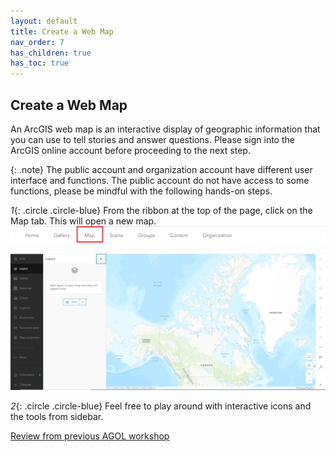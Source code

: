 ```yaml
---
layout: default
title: Create a Web Map
nav_order: 7
has_children: true
has_toc: true
---
```

## Create a Web Map

An ArcGIS web map is an interactive display of geographic information that you can use to tell stories and answer questions. Please sign into the ArcGIS online account before proceeding to the next step.


{: .note}
The public account and organization account have different user interface and functions. The public account do not have access to some functions, please be mindful with the following hands-on steps.

*1*{: .circle .circle-blue} From the ribbon at the top of the page, click on the Map tab. This will open a new map.
![click_on_ribbon](images/click_on_ribbon.png)

![map_view](images/Map.png)

*2*{: .circle .circle-blue} Feel free to play around with interactive icons and the tools from sidebar. 


[Review from previous AGOL workshop](https://ubc-library-rc.github.io/intro-AGOL/content/create-a-web-map.html)











